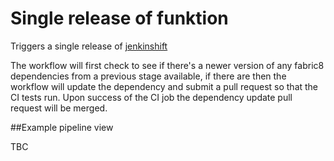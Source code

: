 # Single release of funktion

Triggers a single release of [jenkinshift](https://github.com/fabric8io/funktion)

The workflow will first check to see if there's a newer version of any fabric8 dependencies from a previous stage available, if there are then the workflow will update the dependency and submit a pull request so that the CI tests run.  Upon success of the CI job the dependency update pull request will be merged.

##Example pipeline view

TBC
